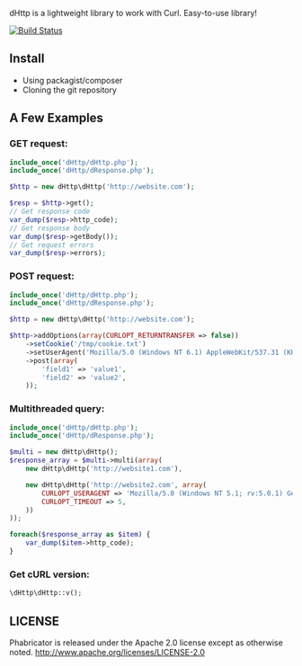 dHttp is a lightweight library to work with Curl.
Easy-to-use library!

[![Build Status](https://travis-ci.org/ARACOOOL/dHttp.png?branch=master)](https://travis-ci.org/ARACOOOL/dHttp)

## Install

* Using packagist/composer
* Cloning the git repository

## A Few Examples

### GET request:

```php
include_once('dHttp/dHttp.php');
include_once('dHttp/dResponse.php');

$http = new dHttp\dHttp('http://website.com');

$resp = $http->get();
// Get response code
var_dump($resp->http_code);
// Get response body
var_dump($resp->getBody());
// Get request errors
var_dump($resp->errors);
```

### POST request:

```php
include_once('dHttp/dHttp.php');
include_once('dHttp/dResponse.php');

$http = new dHttp\dHttp('http://website.com');

$http->addOptions(array(CURLOPT_RETURNTRANSFER => false))
	->setCookie('/tmp/cookie.txt')
	->setUserAgent('Mozilla/5.0 (Windows NT 6.1) AppleWebKit/537.31 (KHTML, like Gecko) Chrome/26.0.1410.64 Safari/537.31')
	->post(array(
		'field1' => 'value1',
		'field2' => 'value2',
	));
```

### Multithreaded query:

```php
include_once('dHttp/dHttp.php');
include_once('dHttp/dResponse.php');

$multi = new dHttp\dHttp();
$response_array = $multi->multi(array(
	new dHttp\dHttp('http://website1.com'),

	new dHttp\dHttp('http://website2.com', array(
		CURLOPT_USERAGENT => 'Mozilla/5.0 (Windows NT 5.1; rv:5.0.1) Gecko/20100101 Firefox/5.0.1',
		CURLOPT_TIMEOUT => 5,
	))
));

foreach($response_array as $item) {
	var_dump($item->http_code);
}
```

### Get cURL version:

```php
\dHttp\dHttp::v();
```

## LICENSE

Phabricator is released under the Apache 2.0 license except as otherwise noted.
http://www.apache.org/licenses/LICENSE-2.0
